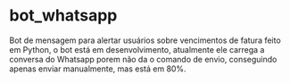 # bot_whatsapp
Bot de mensagem para alertar usuários sobre vencimentos de fatura feito em Python, o bot está em desenvolvimento, atualmente ele carrega a conversa do Whatsapp porem não da o comando de envio, conseguindo apenas enviar manualmente, mas está em 80%.
